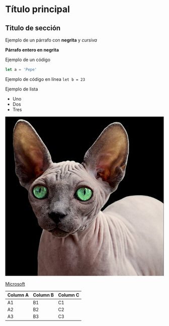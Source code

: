 # Título principal #
## Titulo de sección ##

Ejemplo de un párrafo con **negrita** y _cursiva_

**Párrafo entero en negrita**

Ejemplo de un código

```js
let a = 'Pepe' 
```

Ejemplo de código en línea `let b = 23` 

Ejemplo de lista
- Uno
- Dos
- Tres

![Gato egipcio](../06_elementos/assets/gato-sphynx.jpg)

[Microsoft](https://www.microsoft.com)


Column A | Column B | Column C
---------|----------|---------
 A1 | B1 | C1
 A2 | B2 | C2
 A3 | B3 | C3
